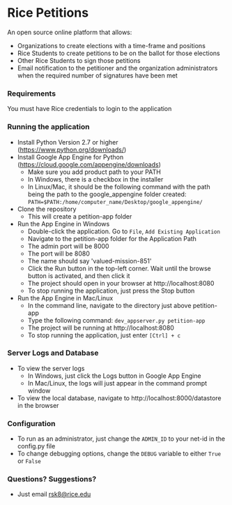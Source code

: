 # Rice Petitions
An open source online platform that allows:
* Organizations to create elections with a time-frame and positions
* Rice Students to create petitions to be on the ballot for those elections
* Other Rice Students to sign those petitions
* Email notification to the petitioner and the organization administrators when the required number of signatures have been met

### Requirements
You must have Rice credentials to login to the application

### Running the application
* Install Python Version 2.7 or higher (https://www.python.org/downloads/)
* Install Google App Engine for Python (https://cloud.google.com/appengine/downloads)
    + Make sure you add product path to your PATH
    + In Windows, there is a checkbox in the installer
    + In Linux/Mac, it should be the following command with the path being the path to the google_appengine folder created: `PATH=$PATH:/home/computer_name/Desktop/google_appengine/`
* Clone the repository
    + This will create a petition-app folder
* Run the App Engine in Windows
    + Double-click the application. Go to `File`, `Add Existing Application`
    + Navigate to the petition-app folder for the Application Path
    + The admin port will be 8000
    + The port will be 8080
    + The name should say 'valued-mission-851'
    + Click the Run button in the top-left corner. Wait until the browse button is activated, and then click it
    + The project should open in your browser at http://localhost:8080
    + To stop running the application, just press the Stop button
* Run the App Engine in Mac/Linux
    + In the command line, navigate to the directory just above petition-app
    + Type the following command: `dev_appserver.py petition-app`
    + The project will be running at http://localhost:8080
    + To stop running the application, just enter `[Ctrl] + c`

### Server Logs and Database
* To view the server logs
    + In Windows, just click the Logs button in Google App Engine
    + In Mac/Linux, the logs will just appear in the command prompt window
* To view the local database, navigate to http://localhost:8000/datastore in the browser

### Configuration
* To run as an administrator, just change the `ADMIN_ID` to your net-id in the config.py file
* To change debugging options, change the `DEBUG` variable to either `True` or `False`

### Questions? Suggestions?
* Just email rsk8@rice.edu




